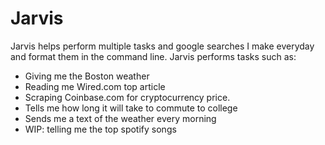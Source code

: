 # Jarvis
Jarvis helps perform multiple tasks and google searches I make everyday and format them in the command line. Jarvis performs tasks such as:
  - Giving me the Boston weather
  - Reading me Wired.com top article
  - Scraping Coinbase.com for cryptocurrency price.
  - Tells me how long it will take to commute to college
  - Sends me a text of the weather every morning
  - WIP: telling me the top spotify songs
